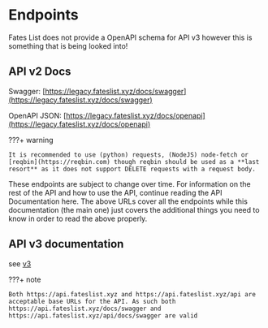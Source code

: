 # Endpoints

Fates List does not provide a OpenAPI schema for API v3 however this is something that is being looked into!


## API v2 Docs

Swagger: [https://legacy.fateslist.xyz/docs/swagger](https://legacy.fateslist.xyz/docs/swagger)

OpenAPI JSON: [https://legacy.fateslist.xyz/docs/openapi](https://legacy.fateslist.xyz/docs/openapi)

???+ warning
    
    It is recommended to use (python) requests, (NodeJS) node-fetch or [reqbin](https://reqbin.com) though reqbin should be used as a **last resort** as it does not support DELETE requests with a request body.


These endpoints are subject to change over time. For information on the rest of the API and how to use the API, continue reading the API Documentation here. The above URLs cover all the endpoints while this documentation \(the main one\) just covers the additional things you need to know in order to read the above properly.

## API v3 documentation

see [v3](../../api-v3)

???+ note

    Both https://api.fateslist.xyz and https://api.fateslist.xyz/api are acceptable base URLs for the API. As such both https://api.fateslist.xyz/docs/swagger and https://api.fateslist.xyz/api/docs/swagger are valid


